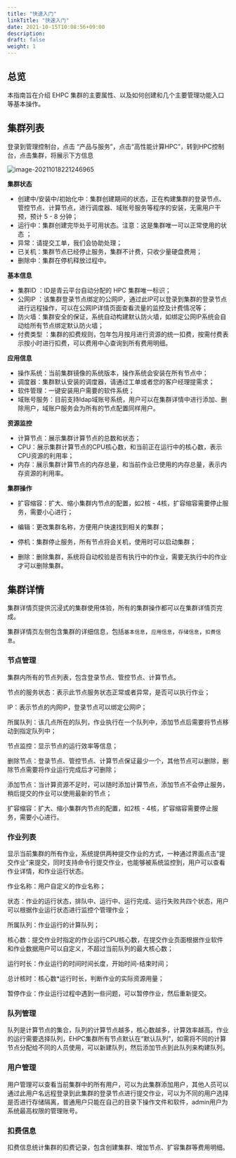 ```yaml
---
title: "快速入门"
linkTitle: "快速入门"
date: 2021-10-15T10:08:56+09:00
description:
draft: false
weight: 1
---
```




## 总览

本指南旨在介绍 EHPC 集群的主要属性、以及如何创建和几个主要管理功能入口等基本操作。



## 集群列表

登录到管理控制台，点击 “产品与服务”，点击“高性能计算HPC”，转到HPC控制台，点击集群，将展示下方信息

![image-20211018221246965](../_images/image-20211018221246965.png)

**集群状态**

* 创建中/安装中/初始化中：集群创建期间的状态，正在构建集群的登录节点、管控节点、计算节点，进行调度器、域账号服务等程序的安装，无需用户干预，预计 5 - 8 分钟；
* 运行中：集群创建完毕处于可用状态。注意：这是集群唯一可以正常使用的状态 ；
* 异常：请提交工单，我们会协助处理；
* 已关机：集群节点已经停止服务，集群不计费，只收少量硬盘费用；
* 删除中：集群在停机释放过程中。

**基本信息**

* 集群ID ：ID是青云平台自动分配的 HPC 集群唯一标识；
* 公网IP ：该集群登录节点绑定的公网IP，通过此IP可以登录到集群的登录节点进行远程操作，可以在公网IP详情页面查看流量的监控及计费情况等；
* 防火墙：集群安全的保证，系统自动构建默认防火墙，如绑定公网IP系统会自动给所有节点绑定默认防火墙；
* 付费类型 ：集群的扣费规则，包年包月按月进行资源的统一扣费，按需付费表示按小时进行扣费，可以费用中心查询到所有费用明细。

**应用信息**

* 操作系统：当前集群镜像的系统版本，操作系统会安装在所有节点中；
* 调度器：集群默认安装的调度器，请通过工单或者您的客户经理提需求；
* 软件管理：一键安装用户需要的软件系统；
* 域账号服务：目前支持ldap域账号系统，用户可以在集群详情中进行添加、删除用户，域账户服务会为所有的节点配置同样用户。

**资源监控**

* 计算节点：展示集群计算节点的总数和状态；
* CPU：展示集群计算节点的CPU核心数，和当前正在运行中的核心数，表示CPU资源的利用率；
* 内存：展示集群计算节点的内存总量，和当前作业已使用的内存总量，表示内存资源的利用率。

**集群操作**

* 扩容缩容：扩大、缩小集群内节点的配置，如2核 - 4核，扩容缩容需要停止服务，需要小心进行；

* 编辑：更改集群名称，方便用户快速找到相关的集群；

* 停机：集群停止服务，所有节点将会关机，使用时可以启动集群；

* 删除：删除集群，系统将自动校验是否有执行中的作业，需要无执行中的作业才可以删除集群。

  

## 集群详情

集群详情页提供沉浸式的集群使用体验，所有的集群操作都可以在集群详情页完成。

集群详情页左侧包含集群的详细信息，包括`基本信息`，`应用信息`，`存储信息`，`扣费信息`。



### 节点管理

集群内所有的节点列表，包含登录节点、管控节点、计算节点。

节点的服务状态：表示此节点服务状态正常或者异常，是否可以执行作业；

IP：表示节点的内网IP，登录节点可以绑定公网IP；

所属队列：该几点所在的队列，作业执行在一个队列中，添加节点后需要将节点移动到指定队列中；

节点监控：显示节点的运行效率等信息；

删除节点：登录节点、管控节点、计算节点保证最少一个，其他节点可以删除，删除节点需要将作业运行完成后才可删除；

添加节点：当计算资源不足时，可以随时添加计算节点，添加节点不会停止服务，稍后提交的作业可以使用最新的节点；

扩容缩容：扩大、缩小集群内节点的配置，如2核 - 4核，扩容缩容需要停止服务，需要小心进行。



### 作业列表

显示当前集群的所有作业，系统提供两种提交作业的方式，一种通过界面点击“提交作业”来提交，同时支持命令行提交作业，也能够被系统监控到，用户可以查看作业详情，和作业运行状态。

作业名称：用户自定义的作业名称；

状态：作业的运行状态，排队中、运行中、运行完成、运行失败共四个状态，用户可以根据作业运行状态进行监控个管理作业；

所属队列：作业运行的计算队列；

核心数：提交作业时指定的作业运行CPU核心数，在提交作业页面根据作业软件和作业数据用户可以自定义，不超过当前队列的最大核心数；

运行时长：作业运行的时间时间长度，开始时间-结束时间；

总计核时：核心数*运行时长，判断作业的实际资源用量；

暂停作业：作业运行过程中遇到一些问题，可以暂停作业，然后重新提交。



### 队列管理

队列是计算节点的集合，队列的计算节点越多，核心数越多，计算效率越高，作业的运行需要选择队列，EHPC集群所有节点默认在“默认队列”，如需将不同的计算节点分配给不同的人员使用，可以新建队列，然后添加节点到此队列来构建队列。



### 用户管理

用户管理可以查看当前集群中的所有用户，可以为此集群添加用户，其他人员可以通过此用户名远程登录到此集群的登录节点进行提交作业，可以为不同的用户选择是否进行存储隔离，普通用户只能在自己的目录下操作文件和软件，admin用户为系统最高权限的管理账号。



### 扣费信息

扣费信息统计集群的扣费记录，包含创建集群、增加节点、扩容集群等费用明细。

